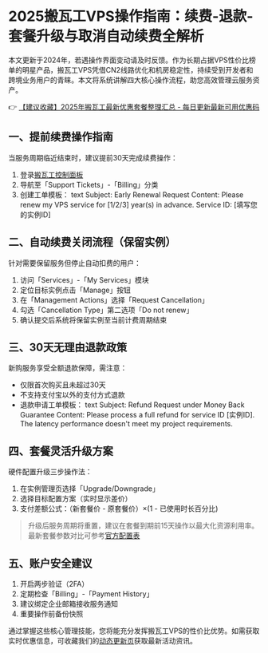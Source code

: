 # 2025搬瓦工VPS操作指南：续费-退款-套餐升级与取消自动续费全解析

本文更新于2024年，若遇操作界面变动请及时反馈。作为长期占据VPS性价比榜单的明星产品，搬瓦工VPS凭借CN2线路优化和机房稳定性，持续受到开发者和跨境业务用户的青睐。本文将系统讲解四大核心操作流程，助您高效管理云服务资产。

👉 [【建议收藏】2025年搬瓦工最新优惠套餐整理汇总 - 每日更新最新可用优惠码](https://bit.ly/banwagon)

## 一、提前续费操作指南
当服务周期临近结束时，建议提前30天完成续费操作：
1. 登录[搬瓦工控制面板](https://bit.ly/banwagon)
2. 导航至「Support Tickets」-「Billing」分类
3. 创建工单模板：
text
Subject: Early Renewal Request
Content: Please renew my VPS service for [1/2/3] year(s) in advance. Service ID: [填写您的实例ID]

## 二、自动续费关闭流程（保留实例）
针对需要保留服务但停止自动扣费的用户：
1. 访问「Services」-「My Services」模块
2. 定位目标实例点击「Manage」按钮
3. 在「Management Actions」选择「Request Cancellation」
4. 勾选「Cancellation Type」第二选项「Do not renew」
5. 确认提交后系统将保留实例至当前计费周期结束

## 三、30天无理由退款政策
新购服务享受全额退款保障，需注意：
- 仅限首次购买且未超过30天
- 不支持支付宝以外的支付方式退款
- 退款申请工单模板：
text
Subject: Refund Request under Money Back Guarantee
Content: Please process a full refund for service ID [实例ID]. The latency performance doesn't meet my project requirements.

## 四、套餐灵活升级方案
硬件配置升级三步操作法：
1. 在实例管理页选择「Upgrade/Downgrade」
2. 选择目标配置方案（实时显示差价）
3. 支付差额公式：（新套餐价 - 原套餐价）×(1 - 已使用时长百分比)

> 升级后服务周期将重置，建议在套餐到期前15天操作以最大化资源利用率。最新套餐参数对比可参考[官方配置表](https://bit.ly/banwagon)

## 五、账户安全建议
1. 开启两步验证（2FA）
2. 定期检查「Billing」-「Payment History」
3. 建议绑定企业邮箱接收服务通知
4. 重要操作前备份快照

通过掌握这些核心管理技能，您将能充分发挥搬瓦工VPS的性价比优势。如需获取实时优惠信息，可收藏我们的[动态更新页](https://bit.ly/banwagon)获取最新活动资讯。